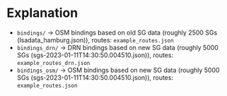 # Explanation

- `bindings/` -> OSM bindings based on old SG data (roughly 2500 SGs (lsadata_hamburg.json)), routes: `example_routes.json`
- `bindings_drn/` -> DRN bindings based on new SG data (roughly 5000 SGs (sgs-2023-01-11T14:30:50.004510.json)), routes: `example_routes_drn.json`
- `bindings_osm/` -> OSM bindings based on new SG data (roughly 5000 SGs (sgs-2023-01-11T14:30:50.004510.json)), routes: `example_routes.json`
